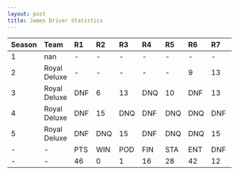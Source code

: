 ```yaml
---
layout: post 
title: James Driver Statistics
--- 
```


| Season   | Team         | R1   | R2   | R3   | R4   | R5   | R6   | R7   | R8   | R9   | R10   | R11   | R12   | Pts   | Pos   |
|:---------|:-------------|:-----|:-----|:-----|:-----|:-----|:-----|:-----|:-----|:-----|:------|:------|:------|:------|:------|
| 1        | nan          | -    | -    | -    | -    | -    | -    | -    | -    | -    | -     | -     | -     | -     | -     |
| 2        | Royal Deluxe | -    | -    | -    | -    | -    | 9    | 13   | 8    | DNF  | DNQ   | 3     | 7     | 25    | 16    |
| 3        | Royal Deluxe | DNF  | 6    | 13   | DNQ  | 10   | DNF  | 13   | DNF  | DNF  | DNQ   | DNQ   | 17    | 7     | 20    |
| 4        | Royal Deluxe | DNF  | 15   | DNQ  | DNF  | DNQ  | DNQ  | DNF  | DNF  | 4    | DNQ   | 7     | 12    | 14    | 16    |
| 5        | Royal Deluxe | DNF  | DNQ  | 15   | DNF  | DNQ  | DNQ  | 15   | DNQ  | DNF  | DNQ   | DNQ   | -     | 0     | 32    |
| -        | -            | PTS  | WIN  | POD  | FIN  | STA  | ENT  | DNF  | NET  | DNQ  | %Fin  | PPR   | BST   | CHA   | RNK   |
| -        | -            | 46   | 0    | 1    | 16   | 28   | 42   | 12   | -9   | 14   | 57.1  | 1.1   | 3     | 0     | 27    |